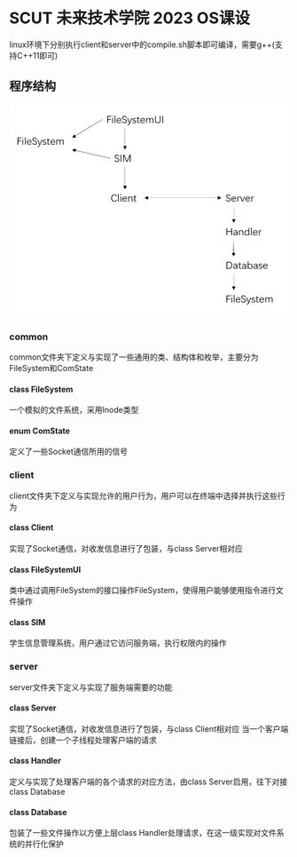 # SCUT 未来技术学院 2023 OS课设
linux环境下分别执行client和server中的compile.sh脚本即可编译，需要g++(支持C++11即可)
## 程序结构
![示意图](./structure.png)
### common
common文件夹下定义与实现了一些通用的类、结构体和枚举，主要分为FileSystem和ComState
#### class FileSystem
一个模拟的文件系统，采用Inode类型
#### enum ComState
定义了一些Socket通信所用的信号
### client
client文件夹下定义与实现允许的用户行为，用户可以在终端中选择并执行这些行为
#### class Client
实现了Socket通信，对收发信息进行了包装，与class Server相对应
#### class FileSystemUI
类中通过调用FileSystem的接口操作FileSystem，使得用户能够使用指令进行文件操作
#### class SIM
学生信息管理系统，用户通过它访问服务端，执行权限内的操作
### server
server文件夹下定义与实现了服务端需要的功能
#### class Server
实现了Socket通信，对收发信息进行了包装，与class Client相对应
当一个客户端链接后，创建一个子线程处理客户端的请求
#### class Handler
定义与实现了处理客户端的各个请求的对应方法，由class Server启用，往下对接class Database
#### class Database
包装了一些文件操作以方便上层class Handler处理请求，在这一级实现对文件系统的并行化保护
